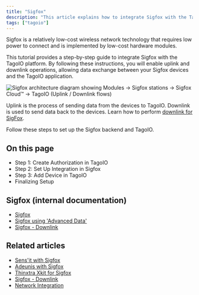 ```yaml
---
title: "Sigfox"
description: "This article explains how to integrate Sigfox with the TagoIO platform, describing uplink/downlink concepts and listing the setup steps and related internal documentation links."
tags: ["tagoio"]
---
```


Sigfox is a relatively low-cost wireless network technology that requires low power to connect and is implemented by low-cost hardware modules.

This tutorial provides a step-by-step guide to integrate Sigfox with the TagoIO platform. By following these instructions, you will enable uplink and downlink operations, allowing data exchange between your Sigfox devices and the TagoIO application.

![Sigfox architecture diagram showing Modules → Sigfox stations → Sigfox Cloud™ → TagoIO (Uplink / Downlink flows)](/docs_imagem/tagoio/sigfox-2.png)

Uplink is the process of sending data from the devices to TagoIO. Downlink is used to send data back to the devices. Learn how to perform [downlink for SigFox](link-to-downlink-for-sigfox).

Follow these steps to set up the Sigfox backend and TagoIO.

## On this page
- Step 1: Create Authorization in TagoIO
- Step 2: Set Up Integration in Sigfox
- Step 3: Add Device in TagoIO
- Finalizing Setup

## Sigfox (internal documentation)
- [Sigfox](link-to-sigfox)
- [Sigfox using 'Advanced Data'](link-to-sigfox-using-advanced-data)
- [Sigfox - Downlink](link-to-sigfox-downlink)

## Related articles
- [Sens'it with Sigfox](link-to-sensit-with-sigfox)
- [Adeunis with Sigfox](link-to-adeunis-with-sigfox)
- [Thinxtra Xkit for Sigfox](link-to-thinxtra-xkit-for-sigfox)
- [Sigfox - Downlink](link-to-sigfox-downlink)
- [Network Integration](link-to-network-integration)